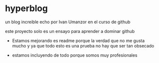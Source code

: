 # hyperblog
un blog increible echo por Ivan Umanzor en el curso de github 

este proyecto solo es un ensayo para aprender a dominar github

* Estamos mejorando es readme porque la verdad que no me gusta mucho y ya que todo esto es una prueba no hay que ser tan obsecado

* estamos incluyendo de todo porque somos muy profesionales 